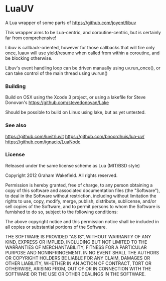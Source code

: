 # LuaUV

A Lua wrapper of some parts of https://github.com/joyent/libuv

This wrapper aims to be Lua-centric, and coroutine-centric, but is certainly far from comprehensive!

Libuv is callback-oriented, however for those callbacks that will fire only once, luauv will use yield/resume when called from within a coroutine, and be blocking otherwise.

Libuv's event handling loop can be driven manually using uv.run_once(), or can take control of the main thread using uv.run()

### Building

Build on OSX using the Xcode 3 project, or using a lakefile for Steve Donovan's https://github.com/stevedonovan/Lake

Should be possible to build on Linux using lake, but as yet untested.

### See also

https://github.com/luvit/luvit
https://github.com/bnoordhuis/lua-uv/
https://github.com/ignacio/LuaNode

### License

Released under the same license scheme as Lua (MIT/BSD style)

Copyright 2012 Graham Wakefield. All rights reserved.

Permission is hereby granted, free of charge, to any person obtaining a copy of this software and associated documentation files (the "Software"), to deal in the Software without restriction, including without limitation the rights to use, copy, modify, merge, publish, distribute, sublicense, and/or sell copies of the Software, and to permit persons to whom the Software is furnished to do so, subject to the following conditions:

The above copyright notice and this permission notice shall be included in all copies or substantial portions of the Software.

THE SOFTWARE IS PROVIDED "AS IS", WITHOUT WARRANTY OF ANY KIND, EXPRESS OR IMPLIED, INCLUDING BUT NOT LIMITED TO THE WARRANTIES OF MERCHANTABILITY, FITNESS FOR A PARTICULAR PURPOSE AND NONINFRINGEMENT. IN NO EVENT SHALL THE AUTHORS OR COPYRIGHT HOLDERS BE LIABLE FOR ANY CLAIM, DAMAGES OR OTHER LIABILITY, WHETHER IN AN ACTION OF CONTRACT, TORT OR OTHERWISE, ARISING FROM, OUT OF OR IN CONNECTION WITH THE SOFTWARE OR THE USE OR OTHER DEALINGS IN THE SOFTWARE.
